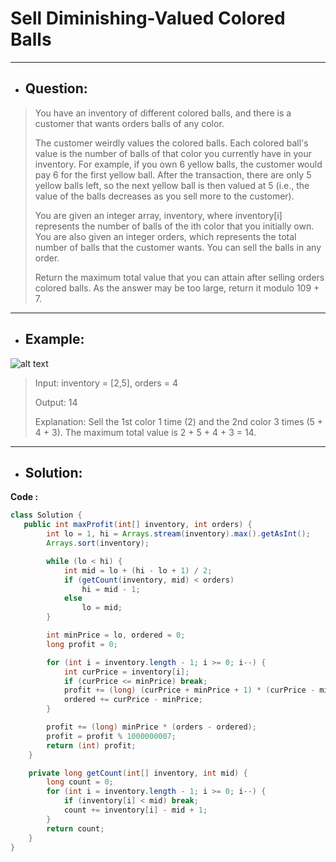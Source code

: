 # Sell Diminishing-Valued Colored Balls
---
- ## Question:
> You have an inventory of different colored balls, and there is a customer that wants orders balls of any color.
> 
> The customer weirdly values the colored balls. Each colored ball's value is the number of balls of that color you currently have in your inventory. For example, if you own 6 yellow balls, the customer would pay 6 for the first yellow ball. After the transaction, there are only 5 yellow balls left, so the next yellow ball is then valued at 5 (i.e., the value of the balls decreases as you sell more to the customer).
> 
> You are given an integer array, inventory, where inventory[i] represents the number of balls of the ith color that you initially own. You are also given an integer orders, which represents the total number of balls that the customer wants. You can sell the balls in any order.
> 
> Return the maximum total value that you can attain after selling orders colored balls. As the answer may be too large, return it modulo 109 + 7.
---
- ## Example:
![alt text](https://assets.leetcode.com/uploads/2020/11/05/jj.gif)
> Input: inventory = [2,5], orders = 4
> 
> Output: 14
> 
> Explanation: Sell the 1st color 1 time (2) and the 2nd color 3 times (5 + 4 + 3).
> The maximum total value is 2 + 5 + 4 + 3 = 14.
---
- ## Solution:
**Code :**
```java
class Solution {
   public int maxProfit(int[] inventory, int orders) {
        int lo = 1, hi = Arrays.stream(inventory).max().getAsInt();
        Arrays.sort(inventory);

        while (lo < hi) {
            int mid = lo + (hi - lo + 1) / 2;
            if (getCount(inventory, mid) < orders)
                hi = mid - 1;
            else
                lo = mid;
        }

        int minPrice = lo, ordered = 0;
        long profit = 0;

        for (int i = inventory.length - 1; i >= 0; i--) {
            int curPrice = inventory[i];
            if (curPrice <= minPrice) break;
            profit += (long) (curPrice + minPrice + 1) * (curPrice - minPrice) / 2;
            ordered += curPrice - minPrice;
        }

        profit += (long) minPrice * (orders - ordered);
        profit = profit % 1000000007;
        return (int) profit;
    }

    private long getCount(int[] inventory, int mid) {
        long count = 0;
        for (int i = inventory.length - 1; i >= 0; i--) {
            if (inventory[i] < mid) break;
            count += inventory[i] - mid + 1;
        }
        return count;
    }
}
